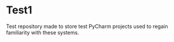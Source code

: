 # Test1
Test repository made to store test PyCharm projects used to regain familiarity with these systems. 
